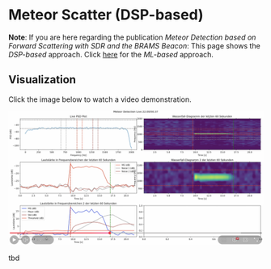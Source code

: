 # Meteor Scatter (DSP-based)

**Note**: If you are here regarding the publication *Meteor Detection based on Forward Scattering with SDR and the BRAMS Beacon*: This page shows the *DSP-based* approach. Click [here](/) for the *ML-based* approach.

## Visualization

Click the image below to watch a video demonstration.

[![Visualization on YouTube](resources/youtube.png)](https://www.youtube.com/watch?v=pJzIpvsYMjg)

tbd
